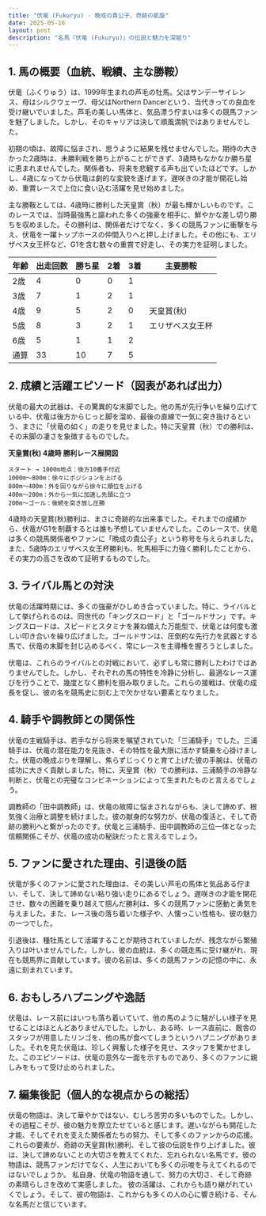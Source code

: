 ```yaml
---
title: "伏竜 (Fukuryu) - 晩成の貴公子、奇跡の凱旋"
date: 2025-05-16
layout: post
description: "名馬『伏竜 (Fukuryu)』の伝説と魅力を深堀り"
---
```


## 1. 馬の概要（血統、戦績、主な勝鞍）

伏竜（ふくりゅう）は、1999年生まれの芦毛の牡馬。父はサンデーサイレンス、母はシルクウェーヴ、母父はNorthern Dancerという、当代きっての良血を受け継いでいました。芦毛の美しい馬体と、気品漂う佇まいは多くの競馬ファンを魅了しました。しかし、そのキャリアは決して順風満帆ではありませんでした。

初期の頃は、故障に悩まされ、思うように結果を残せませんでした。期待の大きかった2歳時は、未勝利戦を勝ち上がることができず、3歳時もなかなか勝ち星に恵まれませんでした。関係者も、将来を悲観する声も出ていたほどです。しかし、4歳になってから伏竜は劇的な変貌を遂げます。遅咲きの才能が開花し始め、重賞レースで上位に食い込む活躍を見せ始めました。

主な勝鞍としては、4歳時に勝利した天皇賞（秋）が最も輝かしいものです。このレースでは、当時最強馬と謳われた多くの強豪を相手に、鮮やかな差し切り勝ちを収めました。その勝利は、関係者だけでなく、多くの競馬ファンに衝撃を与え、伏竜を一躍トップホースの仲間入りへと押し上げました。その他にも、エリザベス女王杯など、G1を含む数々の重賞で好走し、その実力を証明しました。

| 年齢 | 出走回数 | 勝ち星 | 2着 | 3着 | 主要勝鞍 |
|---|---|---|---|---|---|
| 2歳 | 4 | 0 | 0 | 1 |  |
| 3歳 | 7 | 1 | 2 | 1 |  |
| 4歳 | 9 | 5 | 2 | 0 | 天皇賞(秋) |
| 5歳 | 8 | 3 | 2 | 1 | エリザベス女王杯 |
| 6歳 | 5 | 1 | 1 | 2 |  |
|通算| 33 | 10 | 7 | 5 |  |


## 2. 成績と活躍エピソード（図表があれば出力）

伏竜の最大の武器は、その驚異的な末脚でした。他の馬が先行争いを繰り広げている中、伏竜は後方からじっと脚を溜め、最後の直線で一気に突き抜けるという、まさに「伏竜の如く」の走りを見せました。特に天皇賞（秋）での勝利は、その末脚の凄さを象徴するものでした。

**天皇賞(秋) 4歳時 勝利レース展開図**

```
スタート → 1000m地点：後方10番手付近
1000m～800m：徐々にポジションを上げる
800m～400m：外を回りながら徐々に順位を上げる
400m～200m：外から一気に加速し先頭に立つ
200m～ゴール：後続を突き放し圧勝
```

4歳時の天皇賞(秋)勝利は、まさに奇跡的な出来事でした。それまでの成績から、伏竜がG1を制覇するとは誰も予想していませんでした。このレースで、伏竜は多くの競馬関係者やファンに「晩成の貴公子」という称号を与えられました。また、5歳時のエリザベス女王杯勝利も、牝馬相手に力強く勝利したことから、その実力の高さを改めて証明するものでした。


## 3. ライバル馬との対決

伏竜の活躍時期には、多くの強豪がひしめき合っていました。特に、ライバルとして挙げられるのは、同世代の「キングスロード」と「ゴールドサン」です。キングスロードは、スピードとスタミナを兼ね備えた万能型で、伏竜とは何度も激しい叩き合いを繰り広げました。ゴールドサンは、圧倒的な先行力を武器とする馬で、伏竜の末脚を封じ込めるべく、常にレースを主導権を握ろうとしました。

伏竜は、これらのライバルとの対戦において、必ずしも常に勝利したわけではありませんでした。しかし、それぞれの馬の特性を冷静に分析し、最適なレース運びを行うことで、幾度となく勝利を掴み取りました。これらの接戦は、伏竜の成長を促し、彼の名を競馬史に刻む上で欠かせない要素となりました。


## 4. 騎手や調教師との関係性

伏竜の主戦騎手は、若手ながら将来を嘱望されていた「三浦騎手」でした。三浦騎手は、伏竜の潜在能力を見抜き、その特性を最大限に活かす騎乗を心掛けました。伏竜の晩成ぶりを理解し、焦らずじっくりと育て上げた彼の手腕は、伏竜の成功に大きく貢献しました。特に、天皇賞（秋）での勝利は、三浦騎手の冷静な判断と、伏竜との完璧なコンビネーションによって生まれたものと言えるでしょう。

調教師の「田中調教師」は、伏竜の故障に悩まされながらも、決して諦めず、根気強く治療と調整を続けました。彼の献身的な努力が、伏竜の復活と、そして奇跡の勝利へと繋がったのです。伏竜と三浦騎手、田中調教師の三位一体となった信頼関係こそが、伏竜の成功の秘訣だったと言えるでしょう。


## 5. ファンに愛された理由、引退後の話

伏竜が多くのファンに愛された理由は、その美しい芦毛の馬体と気品ある佇まい、そして、決して諦めない粘り強い走りにあるでしょう。遅咲きの才能を開花させ、数々の困難を乗り越えて掴んだ勝利は、多くの競馬ファンに感動と勇気を与えました。また、レース後の落ち着いた様子や、人懐っこい性格も、彼の魅力の一つでした。

引退後は、種牡馬として活躍することが期待されていましたが、残念ながら繁殖入りは叶いませんでした。しかし、彼の血統は、多くの競走馬に受け継がれ、現在も競馬界に貢献しています。彼の名前は、多くの競馬ファンの記憶の中に、永遠に刻まれています。


## 6. おもしろハプニングや逸話

伏竜は、レース前にはいつも落ち着いていて、他の馬のように騒がしい様子を見せることはほとんどありませんでした。しかし、ある時、レース直前に、厩舎のスタッフが用意したリンゴを、他の馬が食べてしまうというハプニングがありました。それを見た伏竜は、珍しく興奮した様子を見せ、スタッフを驚かせました。このエピソードは、伏竜の意外な一面を示すものであり、多くのファンに親しみをもって受け止められました。


## 7. 編集後記（個人的な視点からの総括）

伏竜の物語は、決して華やかではない、むしろ苦労の多いものでした。しかし、その過程こそが、彼の魅力を際立たせていると感じます。遅いながらも開花した才能、そしてそれを支えた関係者たちの努力、そして多くのファンからの応援。これらの要素が、奇跡の天皇賞(秋)勝利、そして彼の伝説を作り上げました。彼は、決して諦めないことの大切さを教えてくれた、忘れられない名馬です。彼の物語は、競馬ファンだけでなく、人生においても多くの示唆を与えてくれるのではないでしょうか。  私自身、伏竜の物語を通して、努力の大切さ、そして奇跡の素晴らしさを改めて実感しました。  彼の活躍は、これからも語り継がれていくでしょう。そして、彼の物語は、これからも多くの人の心に響き続ける、そんな名馬だと信じています。
